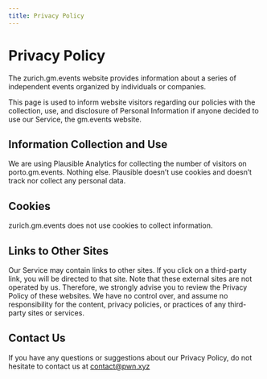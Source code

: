```yaml
---
title: Privacy Policy
---
```


# Privacy Policy

The zurich.gm.events website provides information about a series of independent events organized by individuals or companies.

This page is used to inform website visitors regarding our policies with the
collection, use, and disclosure of Personal Information if anyone decided to
use our Service, the gm.events website.

## Information Collection and Use

We are using Plausible Analytics for collecting the number of visitors on porto.gm.events. Nothing else. Plausible doesn’t use cookies and doesn’t track nor collect any personal data.

## Cookies

zurich.gm.events does not use cookies to collect information.

## Links to Other Sites

Our Service may contain links to other sites. If you click on a third-party
link, you will be directed to that site. Note that these external sites are
not operated by us. Therefore, we strongly advise you to review the Privacy
Policy of these websites. We have no control over, and assume no
responsibility for the content, privacy policies, or practices of any
third-party sites or services.

## Contact Us

If you have any questions or suggestions about our Privacy Policy, do not
hesitate to contact us at contact@pwn.xyz
